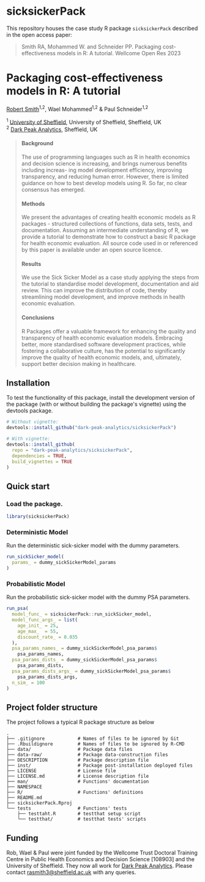 # sicksickerPack

This repository houses the case study R package `sicksickerPack` described in the open access paper:

> Smith RA, Mohammed W. and Schneider PP. Packaging cost-effectiveness models in R: A tutorial. Wellcome Open Res 2023

# **Packaging cost-effectiveness models in R: A tutorial**

[Robert Smith](https://www.linkedin.com/in/robert-smith-53b28438)<sup>1,2</sup>, Wael Mohammed<sup>1,2</sup> & Paul Schneider<sup>1,2</sup>

<sup>1</sup> [University of Sheffield](https://www.sheffield.ac.uk/scharr), University of Sheffield, Sheffield, UK   
<sup>2</sup> [Dark Peak Analytics](https://darkpeakanalytics.com/), Sheffield, UK

>#### **Background**
>
>The use of programming languages such as R in health economics and decision science is increasing, and brings numerous benefits including increas- ing model development efficiency, improving transparency, and reducing human error. However, there is limited guidance on how to best develop models using R. So far, no clear consensus has emerged.
>
>#### **Methods**
>
>We present the advantages of creating health economic models as R packages - structured collections of functions, data sets, tests, and documentation. Assuming an intermediate understanding of R, we provide a tutorial to demonstrate how to construct a basic R package for health economic evaluation. All source code used in or referenced by this paper is available under an open source licence.
>
>#### **Results**
>
>We use the Sick Sicker Model as a case study applying the steps from the tutorial to standardise model development, documentation and aid review. This can improve the distribution of code, thereby streamlining model development, and improve methods in health economic evaluation.
>
>#### **Conclusions**
>
>R Packages offer a valuable framework for enhancing the quality and transparency of health economic evaluation models. Embracing better, more standardised software development practices, while fostering a collaborative culture, has the potential to significantly improve the quality of health economic models, and, ultimately, support better decision making in healthcare.

## Installation

To test the functionality of this package, install the development version of the package (with or without building the package's vignette) using the devtools package.

``` r
# Without vignette:
devtools::install_github("dark-peak-analytics/sicksickerPack")

# With vignette:
devtools::install_github( 
  repo = "dark-peak-analytics/sicksickerPack",
  dependencies = TRUE, 
  build_vignettes = TRUE
)
```

## Quick start

### Load the package.

``` r
library(sicksickerPack)
```

### Deterministic Model 

Run the deterministic sick-sicker model with the dummy parameters.

``` r
run_sickSicker_model(
  params_ = dummy_sickSickerModel_params
)
```

### Probabilistic Model 

Run the probabilistic sick-sicker model with the dummy PSA parameters.

``` r
run_psa(
  model_func_ = sicksickerPack::run_sickSicker_model,
  model_func_args_ = list(
    age_init_ = 25,
    age_max_  = 55,
    discount_rate_ = 0.035
  ),
  psa_params_names_ = dummy_sickSickerModel_psa_params$
    psa_params_names,
  psa_params_dists_ = dummy_sickSickerModel_psa_params$
    psa_params_dists,
  psa_params_dists_args_ = dummy_sickSickerModel_psa_params$
    psa_params_dists_args,
  n_sim_ = 100
)
```
## Project folder structure

The project follows a typical R package structure as below

```
.
├── .gitignore            # Names of files to be ignored by Git
├── .Rbuildignore         # Names of files to be ignored by R-CMD
├── data/                 # Package data files
├── data-raw/             # Package data-construction files
├── DESCRIPTION           # Package description file
├── inst/                 # Package post-installation deployed files
├── LICENSE               # License file
├── LICENSE.md            # License description file
├── man/                  # Functions' documentation
├── NAMESPACE            
├── R/                    # Functions' definitions
├── README.md  
├── sicksickerPack.Rproj 
└── tests                 # Functions' tests
    ├── testtaht.R        # testthat setup script    
    └── testthat/         # testthat tests' scripts
```


## Funding
Rob, Wael & Paul were joint funded by the Wellcome Trust Doctoral Training Centre in Public Health Economics and Decision Science [108903] and the University of Sheffield. They now all work for [Dark Peak Analytics](https://www.darkpeakanalytics.com). Please contact <rasmith3@sheffield.ac.uk> with any queries.
